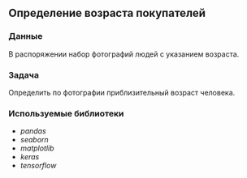 ## Определение возраста покупателей

### Данные
В распоряжении набор фотографий людей с указанием возраста. 

### Задача
Определить по фотографии приблизительный возраст человека.

### Используемые библиотеки
- *pandas*
- *seaborn*
- *matplotlib*
- *keras*
- *tensorflow*
